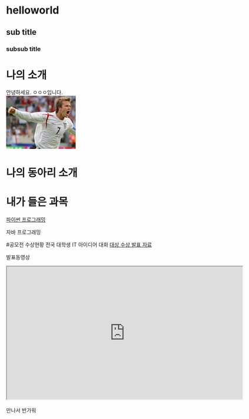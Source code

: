 # helloworld
## sub title
### subsub title

# 나의 소개
안녕하세요. ㅇㅇㅇ입니다.<br>
<img src="1.jpg"/><br>

# 나의 동아리 소개

# 내가 들은 과목
[파이썬 프로그래밍](http://www.python.org)

자바 프로그래밍

#공모전 수상현황
전국 대학생 IT 아이디어 대회
[대상 수상 발표 자료](/presentation.pptx)

발표동영상
<iframe width="640" height="360" src="https://www.youtube.com/watch?v=R48kDYatxKA"/> </iframe>

만나서 반가워
